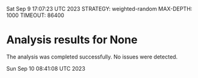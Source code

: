 Sat Sep  9 17:07:23 UTC 2023
STRATEGY: weighted-random
MAX-DEPTH: 1000
TIMEOUT: 86400
# Analysis results for None
The analysis was completed successfully. No issues were detected.

Sun Sep 10 08:41:08 UTC 2023
